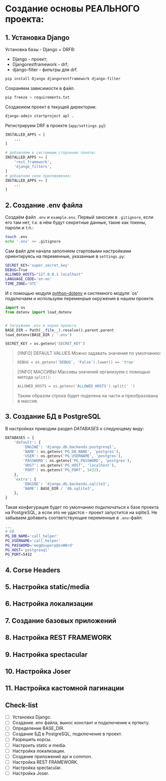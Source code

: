 # Создание основы РЕАЛЬНОГО проекта:
## 1. Установка Django
Установка базы - Django + DRFB:
- Django - проект;
- Djangorestframework - drf;
- django-filter - фильтры для drf.
```bash
pip install Django djangorestframework django-filter
```
Сохраняем зависимости в файл.
```bash
pip freeze > requirements.txt
```
Создаеиюм проект в текущей директории.
```bash
django-admin startproject apl .
```
Регистрируем DRF в проекте (`app/settings.py`):
```python
INSTALLED_APPS = [
    ...
]

# добавляем к системным сторонние пакеты:
INSTALLED_APPS += [
    'rest_framework',
    'django_filters',
]
# добавляем свои приллюожения:
INSTALLED_APPS += [
    ...
]
```

## 2. Создание .env файла
Создаём файл `.env` и `example.env`. Первый заносим в `.gitignore`, если его там нет, т.к. в нём будут секретные данные, такие как токены, пароли и т.п.:

```bash
touch .env
echo '.env' >> .gitignore
```
Сам файл для начала заполняем стартовыми настройками ориентируясь на переменные, указанные в `settings.py`:
```bash
SECRET_KEY='super_secret_key'
DEBUG=True
ALLOWED_HOSTS="127.0.0.1 localhost"
LANGUAGE_CODE='en-en'
TIME_ZONE='UTC'
```
И с помощью модуля [python-dotenv](https://pypi.org/project/python-dotenv/) и системного модуля `os' подключаем и используем переменрые окружения в нашем проекте.
```python
import os
from dotenv import load_dotenv


# Загружаем .env в корне проекта
BASE_DIR = Path(__file__).resolve().parent.parent
load_dotenv(BASE_DIR / '.env')

SECRET_KEY = os.getenv('SECRET_KEY')
```
> [!INFO] DEFAULT VALUES
> Можно задавать значения по умолчанию:
> ```python
> DEBUG = os.getenv('DEBUG', 'False').lower() == 'true'
> ```

> [!INFO] МАССИВЫ
> Массивы значений организуем с помощью метода `split()`:
> ```python
> ALLOWED_HOSTS = os.getenv('ALLOWED_HOSTS').split(' ')
> ```
> Таким образом строка будет поделена на части и преобразована в массив.
## 3. Создание БД в PostgreSQL
В настройках приводим раздел _DATABASES_ к следующему виду:
```python
DATABASES = {
    'default': {
        'ENGINE': 'django.db.backends.postgresql',
        'NAME': os.getenv('PG_DB_NAME', 'postgres'),
        'USER': os.getenv('PG_USERNAME', 'postgres'),
        'PASSWORD': os.getenv('PG_PASSWORD', 'postgres'),
        'HOST': os.getenv('PG_HOST', 'localhost'),
        'PORT': os.getenv('PG_PORT', 5432),
    },
    'extra': {
        'ENGINE': 'django.db.backends.sqlite3',
        'NAME': BASE_DIR / 'db.sqlite3',
    },
}
```
Такая конфигурация будет по умолчанию подключаться к базе проекта на PostgreSQL, а если это не удастся - проект запустится на sqlite3.
Не забываем добавить соответствующие переменные в `.env`-файл:
```bash
...
# DB
PG_DB_NAME='call_helper'
PG_USERNAME='call_helper'
PG_PASSWORD='meg@superp@ssW0rd'
PG_HOST='postgresql'
PG_PORT=5432
```
## 4. Corse Headers
## 5. Настройка static/media
## 6. Настройка локализации
## 7. Создание базовых приложений
## 8. Настройка REST FRAMEWORK 
## 9. Настройка spectacular
## 10. Настройка Joser
## 11. Настройка кастомной пагинации

## Check-list
- [ ] Установка Django.
- [ ] Создание .env файла, вынос констант и подключение к пртекту.
- [ ] Определение BASE_DIR.
- [ ] Создание БД в PostgreSQL, подключение в проект.
- [ ] Разрешить корсы.
- [ ] Настроить static и media.
- [ ] Настройка локализации.
- [ ] Создание приложений api и common.
- [ ] Настройка REST FRAMEWORK.
- [ ] Настройка spectacular.
- [ ] Настройка Joser.
